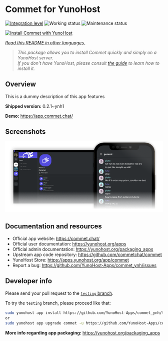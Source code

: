 <!--
N.B.: This README was automatically generated by <https://github.com/YunoHost/apps/tree/master/tools/readme_generator>
It shall NOT be edited by hand.
-->

# Commet for YunoHost

[![Integration level](https://dash.yunohost.org/integration/commet.svg)](https://ci-apps.yunohost.org/ci/apps/commet/) ![Working status](https://ci-apps.yunohost.org/ci/badges/commet.status.svg) ![Maintenance status](https://ci-apps.yunohost.org/ci/badges/commet.maintain.svg)

[![Install Commet with YunoHost](https://install-app.yunohost.org/install-with-yunohost.svg)](https://install-app.yunohost.org/?app=commet)

*[Read this README in other languages.](./ALL_README.md)*

> *This package allows you to install Commet quickly and simply on a YunoHost server.*  
> *If you don't have YunoHost, please consult [the guide](https://yunohost.org/install) to learn how to install it.*

## Overview

This is a dummy description of this app features


**Shipped version:** 0.2.1~ynh1

**Demo:** <https://app.commet.chat/>

## Screenshots

![Screenshot of Commet](./doc/screenshots/screenshot.png)

## Documentation and resources

- Official app website: <https://commet.chat/>
- Official user documentation: <https://yunohost.org/apps>
- Official admin documentation: <https://yunohost.org/packaging_apps>
- Upstream app code repository: <https://github.com/commetchat/commet>
- YunoHost Store: <https://apps.yunohost.org/app/commet>
- Report a bug: <https://github.com/YunoHost-Apps/commet_ynh/issues>

## Developer info

Please send your pull request to the [`testing` branch](https://github.com/YunoHost-Apps/commet_ynh/tree/testing).

To try the `testing` branch, please proceed like that:

```bash
sudo yunohost app install https://github.com/YunoHost-Apps/commet_ynh/tree/testing --debug
or
sudo yunohost app upgrade commet -u https://github.com/YunoHost-Apps/commet_ynh/tree/testing --debug
```

**More info regarding app packaging:** <https://yunohost.org/packaging_apps>
